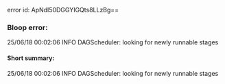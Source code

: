 error id: ApNdI50DGGYIGQts8LLzBg==
### Bloop error:

25/06/18 00:02:06 INFO DAGScheduler: looking for newly runnable stages
#### Short summary: 

25/06/18 00:02:06 INFO DAGScheduler: looking for newly runnable stages